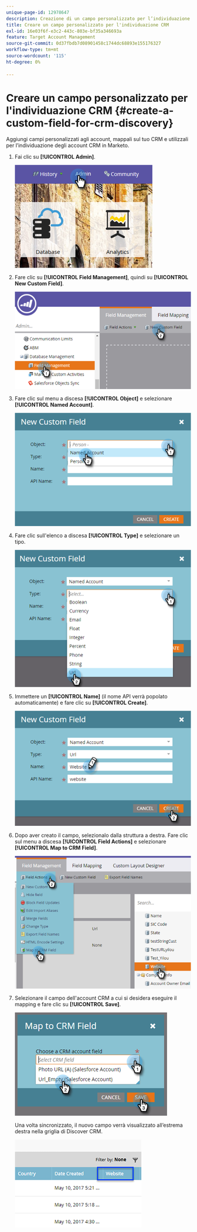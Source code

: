```yaml
---
unique-page-id: 12978647
description: Creazione di un campo personalizzato per l’individuazione CRM - Documentazione di Marketo - Documentazione del prodotto
title: Creare un campo personalizzato per l'individuazione CRM
exl-id: 16e03f6f-e3c2-443c-803e-bf35a346693a
feature: Target Account Management
source-git-commit: 0d37fbdb7d08901458c1744dc68893e155176327
workflow-type: tm+mt
source-wordcount: '115'
ht-degree: 0%

---
```


# Creare un campo personalizzato per l&#39;individuazione CRM {#create-a-custom-field-for-crm-discovery}

Aggiungi campi personalizzati agli account, mappali sul tuo CRM e utilizzali per l’individuazione degli account CRM in Marketo.

1. Fai clic su **[!UICONTROL Admin]**.

   ![](assets/admin.png)

1. Fare clic su **[!UICONTROL Field Management]**, quindi su **[!UICONTROL New Custom Field]**.

   ![](assets/two-4.png)

1. Fare clic sul menu a discesa **[!UICONTROL Object]** e selezionare **[!UICONTROL Named Account]**.

   ![](assets/three-3.png)

1. Fare clic sull&#39;elenco a discesa **[!UICONTROL Type]** e selezionare un tipo.

   ![](assets/four-3.png)

1. Immettere un **[!UICONTROL Name]** (il nome API verrà popolato automaticamente) e fare clic su **[!UICONTROL Create]**.

   ![](assets/five-3.png)

1. Dopo aver creato il campo, selezionalo dalla struttura a destra. Fare clic sul menu a discesa **[!UICONTROL Field Actions]** e selezionare **[!UICONTROL Map to CRM Field]**.

   ![](assets/six-2.png)

1. Selezionare il campo dell&#39;account CRM a cui si desidera eseguire il mapping e fare clic su **[!UICONTROL Save]**.

   ![](assets/seven-1.png)

   Una volta sincronizzato, il nuovo campo verrà visualizzato all’estrema destra nella griglia di Discover CRM.

   ![](assets/eight.png)
